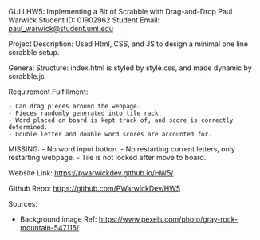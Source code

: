 GUI I
HW5: Implementing a Bit of Scrabble with Drag-and-Drop
Paul Warwick
Student ID: 01902962
Student Email: paul_warwick@student.uml.edu

Project Description: Used Html, CSS, and JS to design a minimal one line scrabble setup.

General Structure: index.html is styled by style.css, and made dynamic by scrabble.js

Requirement Fulfillment:

    - Can drag pieces around the webpage.
    - Pieces randomly generated into tile rack.
    - Word placed on board is kept track of, and score is correctly determined.
    - Double letter and double word scores are accounted for.

MISSING: 
    - No word input button.
    - No restarting current letters, only restarting webpage.
    - Tile is not locked after move to board.

Website Link: https://pwarwickdev.github.io/HW5/

Github Repo: https://github.com/PWarwickDev/HW5

Sources:

- Background image Ref: https://www.pexels.com/photo/gray-rock-mountain-547115/ 